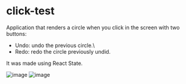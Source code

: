 # click-test

Application that renders a circle when you click in the screen with two buttons:

- Undo: undo the previous circle.\
- Redo: redo the circle previously undid.

It was made using React State.

![image](https://user-images.githubusercontent.com/109878939/211227696-6259a3a5-fb06-4211-89d8-9f54d8eaece1.png)
![image](https://user-images.githubusercontent.com/109878939/211227721-5e50e9f8-8bc5-4e28-b910-456784af3c3f.png)
